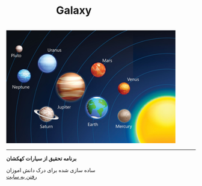 <html>
<head>
</head>
<body>
<h1>&nbsp;&nbsp;&nbsp;&nbsp;&nbsp;&nbsp;&nbsp;&nbsp;&nbsp;&nbsp;&nbsp;&nbsp;&nbsp;&nbsp;&nbsp;&nbsp;&nbsp;&nbsp;&nbsp;&nbsp;Galaxy</h1><br />
<img src="images.jpg" white="300" height="300" /><hr />
<b><p>برنامه تحقیق از سیارات کهکشان</p></b>
ساده سازی شده برای درک دانش اموزان 
<br />
<a href="https://khod-naderi.github.io/galaxy/">رفتن به سایت</a>
</body>
</html>
